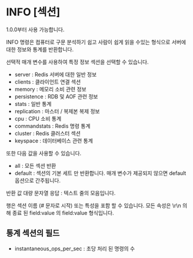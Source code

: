 # INFO [섹션]
1.0.0부터 사용 가능합니다.

INFO 명령은 컴퓨터로 구문 분석하기 쉽고 사람이 쉽게 읽을 수있는 형식으로 서버에 대한 정보와 통계를 반환합니다.

선택적 매개 변수를 사용하여 특정 정보 섹션을 선택할 수 있습니다.

* server : Redis 서버에 대한 일반 정보
* clients : 클라이언트 연결 섹션
* memory : 메모리 소비 관련 정보
* persistence : RDB 및 AOF 관련 정보
* stats : 일반 통계
* replication : 마스터 / 복제본 복제 정보
* cpu : CPU 소비 통계
* commandstats : Redis 명령 통계
* cluster : Redis 클러스터 섹션
* keyspace : 데이터베이스 관련 통계

또한 다음 값을 사용할 수 있습니다.
* all : 모든 섹션 반환
* default : 섹션의 기본 세트 만 반환합니다.
매개 변수가 제공되지 않으면 default 옵션으로 간주됩니다.

반환 값
대량 문자열 응답 : 텍스트 줄의 모음입니다.

행은 섹션 이름 (# 문자로 시작) 또는 특성을 포함 할 수 있습니다. 
모든 속성은 \r\n 의해 종료 된 field:value 의 field:value 형식입니다.


## 통계 섹션의 필드
* instantaneous_ops_per_sec : 초당 처리 된 명령의 수
